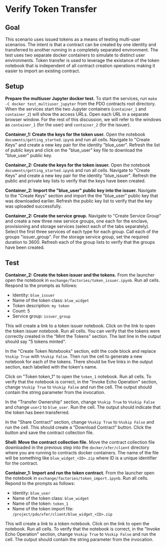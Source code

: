 <!---
Licensed under Creative Commons Attribution 4.0 International License
https://creativecommons.org/licenses/by/4.0/
--->

# Verify Token Transfer #

## Goal ##

This scenario uses issued tokens as a means of testing multi-user
scenarios. The intent is that a contract can be created by one
identity and transferred to another running in a completely separated
environment. The test uses two separate docker containers to simulate
to distinct user environments. Token transfer is used to leverage the
existance of the token notebook that is independent of all contract
creation operations making it easier to import an existing contract.

## Setup ##

**Prepare the multiuser Jupyter docker test.** To start the services,
run `make -C docker test_multiuser_jupyter` from the PDO contracts
root directory. When the services start the two Jupyter containers
(`container_1` and `container_2`) will show the access URLs. Open each
URL in a separate browser window. For the rest of this discussion, we
will refer to the windows as `container_1` (for the user) and
`container_2` (for the issuer).

**Container_1: Create the keys for the token user.** Open the
notebook `documents/getting_started.ipynb` and run all cells. Navigate
to "Create Keys" and create a new key pair for the identity
"blue_user". Refresh the list of public keys and click on the
"blue_user" key file to download the "blue_user" public key.

**Container_2: Create the keys for the token issuer.** Open the
notebook `documents/getting_started.ipynb` and run all cells. Navigate
to "Create Keys" and create a new key pair for the identity
"blue_issuer". Refresh the public and private key lists to verify
that the keys have been created.

**Container_2: Import the "blue_user" public key into the issuer.**
Navigate to the "Create Keys" section and import the the "blue_user"
public key that was downloaded earlier. Refresh the public key list to
verify that the key was uploaded successfully.

**Container_2: Create the service group.** Navigate to "Create Service
Group" and create a new three new service groups, one each for the
enclave, provisioning and storage services (select each of the tabs
separately). Select the first three services of each type for each
group. Call each of the groups "issuer_group". For the storage
service group, set the required duration to 3600. Refresh each of the
group lists to verify that the groups have been created.

## Test ##

**Container_2: Create the token issuer and the tokens.** From the
launcher open the notebook in
`exchange/factories/token_issuer.ipynb`. Run all cells. Respond to the
prompts as follows:

* Identity: `blue_issuer`
* Name of the token class: `blue_widget`
* Token description: `my token`
* Count: 5
* Service group: `issuer_group`

This will create a link to a token issuer notebook. Click on the link
to open the token issuer notebook. Run all cells. You can verify that
the tokens were correctly created in the "Mint the Tokens"
section. The last line in the output should say "5 tokens minted".

In the "Create Token Notebooks" section, edit the code block and
replace `%%skip True` with `%%skip False`. Then run the cell to
generate a new notebook for each of the tokens. There should be five
links in the output section, each labelled with the token's name.

Click on "Token token_1" to open the `token_1` notebook. Run all
cells. To verify that the notebook is correct, in the "Invoke Echo
Operation" section, change `%%skip True` to `%%skip False` and run the
cell. The output should contain the string parameter from the
invocation.

In the "Transfer Ownership" section, change `%%skip True` to `%%skip
False` and change `user2` to `blue_user`. Run the cell. The output
should indicate that the token has been transferred.

In the "Share Contract" section, change `%%skip True` to `%%skip
False` and run the cell. This should create a "Download Contract"
button. Click the button and save the contract collection file.

**Shell: Move the contract collection file.** Move the contract
collection file downloaded in the previous step into the
`docker/xfer/client` directory where you are running to contracts
docker containers. The name of the file will be something like
`blue_widget_<ID>.zip` where ID is a unique identifier for the
contract.

**Container_1: Import and run the token contract.** From the launcher
open the notebook in `exchange/factories/token_import.ipynb`. Run all
cells. Repond to the prompts as follows:

* Identity: `blue_user`
* Name of the token class: `blue_widget`
* Name of the token: `token_1`
* Name of the token import file: `/project/pdo/xfer/client/blue_widget_<ID>.zip`

This will create a link to a token notebook. Click on the link to
open the notebook. Run all cells. To verify that the notebook is
correct, in the "Invoke Echo Operation" section, change `%%skip True`
to `%%skip False` and run the cell. The output should contain the
string parameter from the invocation.
